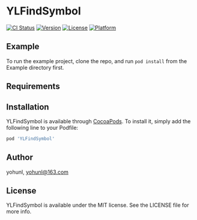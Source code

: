 # YLFindSymbol

[![CI Status](https://img.shields.io/travis/yohunl/YLFindSymbol.svg?style=flat)](https://travis-ci.org/yohunl/YLFindSymbol)
[![Version](https://img.shields.io/cocoapods/v/YLFindSymbol.svg?style=flat)](https://cocoapods.org/pods/YLFindSymbol)
[![License](https://img.shields.io/cocoapods/l/YLFindSymbol.svg?style=flat)](https://cocoapods.org/pods/YLFindSymbol)
[![Platform](https://img.shields.io/cocoapods/p/YLFindSymbol.svg?style=flat)](https://cocoapods.org/pods/YLFindSymbol)

## Example

To run the example project, clone the repo, and run `pod install` from the Example directory first.

## Requirements

## Installation

YLFindSymbol is available through [CocoaPods](https://cocoapods.org). To install
it, simply add the following line to your Podfile:

```ruby
pod 'YLFindSymbol'
```

## Author

yohunl, yohunl@163.com

## License

YLFindSymbol is available under the MIT license. See the LICENSE file for more info.
